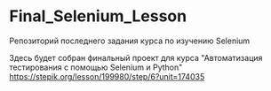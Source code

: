 # Final_Selenium_Lesson
Репозиторий последнего задания курса по изучению Selenium

Здесь будет собран финальный проект для курса "Автоматизация тестирования с помощью Selenium и Python"
https://stepik.org/lesson/199980/step/6?unit=174035